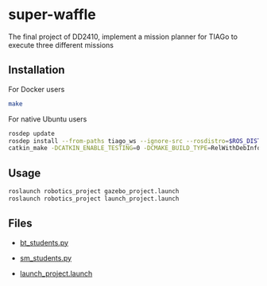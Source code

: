 # super-waffle

The final project of DD2410, implement a mission planner for TIAGo to execute three different missions

## Installation

For Docker users

```bash
make
```

For native Ubuntu users

```bash
rosdep update
rosdep install --from-paths tiago_ws --ignore-src --rosdistro=$ROS_DISTRO -y
catkin_make -DCATKIN_ENABLE_TESTING=0 -DCMAKE_BUILD_TYPE=RelWithDebInfo
```

## Usage

```bash
roslaunch robotics_project gazebo_project.launch
roslaunch robotics_project launch_project.launch
```

## Files

- [bt_students.py](./tiago_ws/src/robotics_project/scripts/behaviour_trees/bt_students.py)

- [sm_students.py](./tiago_ws/src/robotics_project/scripts/state_machines/sm_students.py)

- [launch_project.launch](./tiago_ws/src/robotics_project/launch/launch_project.launch)
